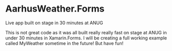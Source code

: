 AarhusWeather.Forms
===================

Live app built on stage in 30 minutes at ANUG

This is not great code as it was all built really really fast on stage at ANUG in under 30 minutes in Xamarin.Forms. I will be creating a full working example called MyWeather sometime in the future! But have fun!
